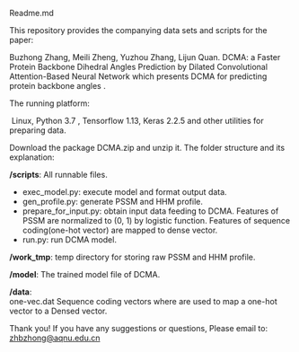 Readme.md 

This repository provides the companying data sets and scripts for the paper:

Buzhong Zhang, Meili Zheng, Yuzhou Zhang, Lijun Quan. DCMA: a Faster Protein Backbone Dihedral Angles Prediction by Dilated Convolutional Attention-Based Neural Network which presents DCMA for predicting protein backbone angles .

The running platform:

​    Linux, Python 3.7 , Tensorflow 1.13, Keras 2.2.5 and other utilities for preparing data. 

Download the package DCMA.zip and unzip it. The folder structure and its explanation:

**/scripts**: All runnable files. 

- exec_model.py:	execute model and format output data.
- gen_profile.py:	generate PSSM and HHM profile.
- prepare_for_input.py: obtain input data feeding to DCMA.  Features of PSSM  are normalized to (0, 1) by logistic function. Features of sequence coding(one-hot vector) are mapped to dense vector.
- run.py:	run DCMA model.
 
 

**/work_tmp**: temp directory for storing raw PSSM and HHM profile.

**/model**: The trained model file of DCMA.

**/data**:  
    one-vec.dat  Sequence coding vectors where are used to map a one-hot vector to  a Densed vector.

Thank you!
If you have any suggestions or questions, Please email to:
zhbzhong@aqnu.edu.cn
